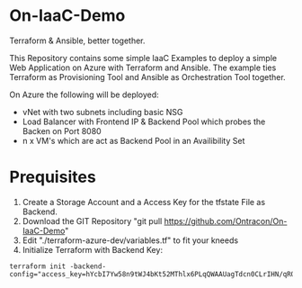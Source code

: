 # On-IaaC-Demo
Terraform &amp; Ansible, better together.

This Repository contains some simple IaaC Examples to deploy a simple Web Application on Azure with Terraform and Ansible. The example ties Terraform as Provisioning Tool and Ansible as Orchestration Tool together.

On Azure the following will be deployed:
* vNet with two subnets including basic NSG
* Load Balancer with Frontend IP & Backend Pool which probes the Backen on Port 8080
* n x VM's which are act as Backend Pool in an Availibility Set

# Prequisites
1. Create a Storage Account and a Access Key for the tfstate File as Backend.
2. Download the GIT Repository "git pull https://github.com/Ontracon/On-IaaC-Demo"
3. Edit "./terraform-azure-dev/variables.tf" to fit your kneeds
4. Initialize Terraform with Backend Key:
```
terraform init -backend-config="access_key=hYcbI7Yw58n9tWJ4bKt52MThlx6PLqQWAAUagTdcn0CLrIHN/qR07Y/yqeJeikCGVQSKvz/6NURQh/tNiUyyHw=="
```

